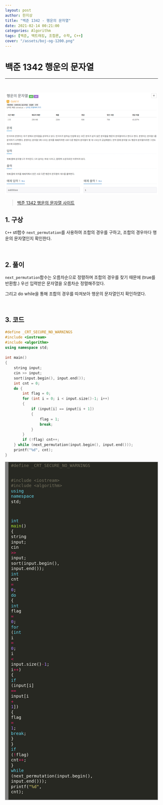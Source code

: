 ```yaml
---
layout: post
author: 한지상
title: "백준 1342 - 행운의 문자열"
date: 2021-02-14 00:21:00
categories: Algorithm
tags: [백준, 백트래킹, 조합론, 수학, C++]
cover: "/assets/boj-og-1200.png"
---
```


# 백준 1342 행운의 문자열
---
<br>

<a href="/assets/캡처_2021_02_14_00_25_35.png">![](/assets/캡처_2021_02_14_00_25_35.png)</a>

> [백준 1342 행운의 문자열 사이트](https://www.acmicpc.net/problem/1342)


## 1. 구상

`C++` stl함수 `next_permutation`를 사용하여 조합의 경우를 구하고, 조합의 경우마다 행운의 문자열인지 확인한다.

<br>

## 2. 풀이

`next_permutation`함수는 오름차순으로 정렬하며 조합의 경우를 찾기 때문에 (true를 반환함.) 우선 입력받은 문자열을 오름차순 정렬해주었다.

그리고 do while을 통해 조합의 경우를 따져보아 행운의 문자열인지 확인하였다.

<br>

## 3. 코드

```c++
#define _CRT_SECURE_NO_WARNINGS
#include <iostream>
#include <algorithm>
using namespace std;

int main()
{
	string input;
	cin >> input;
	sort(input.begin(), input.end());
	int cnt = 0;
	do {
		int flag = 0;
		for (int i = 0; i < input.size()-1; i++)
		{
			if (input[i] == input[i + 1])
			{
				flag = 1;
				break;
			}
		}
		if (!flag) cnt++;
	} while (next_permutation(input.begin(), input.end()));
	printf("%d", cnt);
}
```

<!-- HTML generated using hilite.me --><div style="background: #272822; overflow:auto;width:auto;border:solid gray;border-width:.1em .1em .1em .8em;padding:.2em .6em;"><pre style="margin: 0; line-height: 125%"><span style="color: #75715e">#define _CRT_SECURE_NO_WARNINGS</span>
<span style="color: #75715e">#include &lt;iostream&gt;</span>
<span style="color: #75715e">#include &lt;algorithm&gt;</span>
<span style="color: #66d9ef">using</span> <span style="color: #66d9ef">namespace</span> <span style="color: #f8f8f2">std;</span>

<span style="color: #66d9ef">int</span> <span style="color: #a6e22e">main</span><span style="color: #f8f8f2">()</span>
<span style="color: #f8f8f2">{</span>
	<span style="color: #f8f8f2">string</span> <span style="color: #f8f8f2">input;</span>
	<span style="color: #f8f8f2">cin</span> <span style="color: #f92672">&gt;&gt;</span> <span style="color: #f8f8f2">input;</span>
	<span style="color: #f8f8f2">sort(input.begin(),</span> <span style="color: #f8f8f2">input.end());</span>
	<span style="color: #66d9ef">int</span> <span style="color: #f8f8f2">cnt</span> <span style="color: #f92672">=</span> <span style="color: #ae81ff">0</span><span style="color: #f8f8f2">;</span>
	<span style="color: #66d9ef">do</span> <span style="color: #f8f8f2">{</span>
		<span style="color: #66d9ef">int</span> <span style="color: #f8f8f2">flag</span> <span style="color: #f92672">=</span> <span style="color: #ae81ff">0</span><span style="color: #f8f8f2">;</span>
		<span style="color: #66d9ef">for</span> <span style="color: #f8f8f2">(</span><span style="color: #66d9ef">int</span> <span style="color: #f8f8f2">i</span> <span style="color: #f92672">=</span> <span style="color: #ae81ff">0</span><span style="color: #f8f8f2">;</span> <span style="color: #f8f8f2">i</span> <span style="color: #f92672">&lt;</span> <span style="color: #f8f8f2">input.size()</span><span style="color: #f92672">-</span><span style="color: #ae81ff">1</span><span style="color: #f8f8f2">;</span> <span style="color: #f8f8f2">i</span><span style="color: #f92672">++</span><span style="color: #f8f8f2">)</span>
		<span style="color: #f8f8f2">{</span>
			<span style="color: #66d9ef">if</span> <span style="color: #f8f8f2">(input[i]</span> <span style="color: #f92672">==</span> <span style="color: #f8f8f2">input[i</span> <span style="color: #f92672">+</span> <span style="color: #ae81ff">1</span><span style="color: #f8f8f2">])</span>
			<span style="color: #f8f8f2">{</span>
				<span style="color: #f8f8f2">flag</span> <span style="color: #f92672">=</span> <span style="color: #ae81ff">1</span><span style="color: #f8f8f2">;</span>
				<span style="color: #66d9ef">break</span><span style="color: #f8f8f2">;</span>
			<span style="color: #f8f8f2">}</span>
		<span style="color: #f8f8f2">}</span>
		<span style="color: #66d9ef">if</span> <span style="color: #f8f8f2">(</span><span style="color: #f92672">!</span><span style="color: #f8f8f2">flag)</span> <span style="color: #f8f8f2">cnt</span><span style="color: #f92672">++</span><span style="color: #f8f8f2">;</span>
	<span style="color: #f8f8f2">}</span> <span style="color: #66d9ef">while</span> <span style="color: #f8f8f2">(next_permutation(input.begin(),</span> <span style="color: #f8f8f2">input.end()));</span>
	<span style="color: #f8f8f2">printf(</span><span style="color: #e6db74">&quot;%d&quot;</span><span style="color: #f8f8f2">,</span> <span style="color: #f8f8f2">cnt);</span>
</pre></div>
